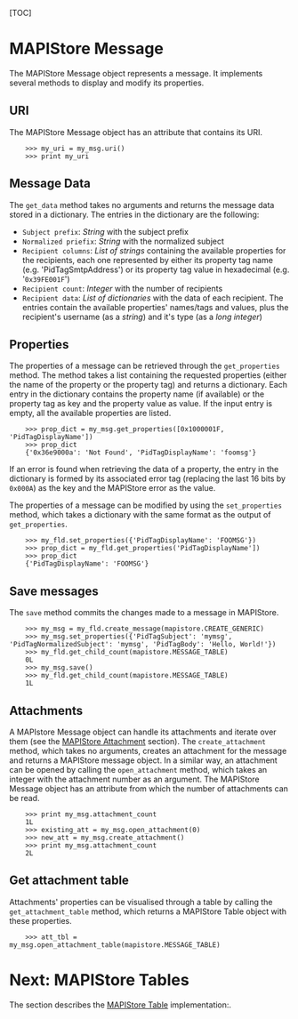[TOC]

# MAPIStore Message #

The MAPIStore Message object represents a message. It implements several methods
to display and modify its properties.

## URI ##

The MAPIStore Message object has an attribute that contains its URI.

        >>> my_uri = my_msg.uri()
        >>> print my_uri

## Message Data ##

The `get_data` method takes no arguments and returns the message data stored in
a dictionary. The entries in the dictionary are the following:

 - `Subject prefix`: *String* with the subject prefix
 - `Normalized priefix`: *String* with the normalized subject
 - `Recipient columns`: *List of strings* containing the available properties
     for the recipients, each one represented by either its property tag name
     (e.g. 'PidTagSmtpAddress') or its property tag value in hexadecimal (e.g.
     '`0x39FE001F`')
 - `Recipient count`: *Integer* with the number of recipients
 - `Recipient data`: *List of dictionaries* with the data of each recipient. The
     entries contain the available properties' names/tags and values, plus the
     recipient's username (as a *string*) and it's type (as a *long integer*)
 
## Properties ##

The properties of a message can be retrieved through the `get_properties`
method. The method takes a list containing the requested properties (either the
name of the property or the property tag) and returns a dictionary. Each entry
in the dictionary contains the property name (if available) or the property tag
as key and the property value as value. If the input entry is empty, all the
available properties are listed.

        >>> prop_dict = my_msg.get_properties([0x1000001F, 'PidTagDisplayName'])
        >>> prop_dict
        {'0x36e9000a': 'Not Found', 'PidTagDisplayName': 'foomsg'}

If an error is found when retrieving the data of a property, the entry in the
dictionary is formed by its associated error tag (replacing the last 16 bits by
`0x000A`) as the key and the MAPIStore error as the value.

The properties of a message can be modified by using the `set_properties`
method, which takes a dictionary with the same format as the output of
`get_properties`.

        >>> my_fld.set_properties({'PidTagDisplayName': 'FOOMSG'})
        >>> prop_dict = my_fld.get_properties('PidTagDisplayName'])
        >>> prop_dict
        {'PidTagDisplayName': 'FOOMSG'}

## Save messages ##

The `save` method commits the changes made to a message in MAPIStore.

        >>> my_msg = my_fld.create_message(mapistore.CREATE_GENERIC)
        >>> my_msg.set_properties({'PidTagSubject': 'mymsg', 'PidTagNormalizedSubject': 'mymsg', 'PidTagBody': 'Hello, World!'})
        >>> my_fld.get_child_count(mapistore.MESSAGE_TABLE)
        0L
        >>> my_msg.save()
        >>> my_fld.get_child_count(mapistore.MESSAGE_TABLE) 
        1L


## Attachments ##

A MAPIstore Message object can handle its attachments and iterate over them (see
the [MAPIStore Attachment](mapistoreatt.html) section). The `create_attachment`
method, which takes no arguments, creates an attachment for the message and
returns a MAPIStore message object. In a similar way, an attachment can be
opened by calling the `open_attachment` method, which takes an integer with the
attachment number as an argument. The MAPIStore Message object has an attribute
from which the number of attachments can be read.

        >>> print my_msg.attachment_count
        1L
        >>> existing_att = my_msg.open_attachment(0)
        >>> new_att = my_msg.create_attachment()
        >>> print my_msg.attachment_count
        2L

## Get attachment table ##

Attachments' properties can be visualised through a table by calling the
`get_attachment_table` method, which returns a MAPIStore Table object with
these properties.

        >>> att_tbl = my_msg.open_attachment_table(mapistore.MESSAGE_TABLE)

# Next: MAPIStore Tables #

The section describes the [MAPIStore Table](mapistoretbl.html) implementation:.
